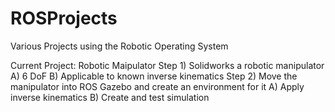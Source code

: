# ROSProjects
Various Projects using the Robotic Operating System

Current Project: Robotic Maipulator
Step 1) Solidworks a robotic manipulator
        A) 6 DoF
        B) Applicable to known inverse kinematics
Step 2) Move the manipulator into ROS Gazebo and create an environment for it
        A) Apply inverse kinematics
        B) Create and test simulation

